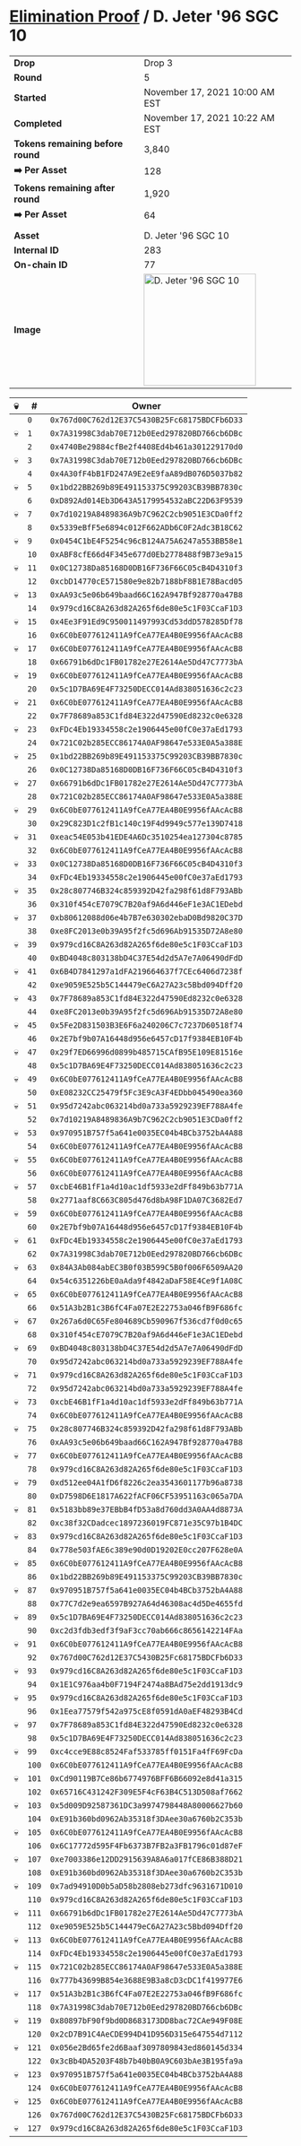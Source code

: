 # [Elimination Proof](./readme.md) / D. Jeter &#039;96 SGC 10

|||
|---|---|
| **Drop** | Drop 3 |
| **Round** | 5 |
| **Started** | November 17, 2021 10:00 AM EST |
| **Completed** | November 17, 2021 10:22 AM EST |
| **Tokens remaining before round** | 3,840 |
| **➡️ Per Asset** | 128 |
| **Tokens remaining after round** | 1,920 |
| **➡️ Per Asset** | 64 |
| | |
| **Asset** | D. Jeter &#039;96 SGC 10 |
| **Internal ID** | 283 |
| **On-chain ID** | 77 |
| **Image** | <img src="https://tcdn.blokpax.com/94d9199b-dc45-47a7-8c53-9fdc29b6bc38/e29443718ef62630fcf3576712534823d3ad91f9186e3b6bbc9d891054dfeb2d.jpg" height="200" alt="D. Jeter &#039;96 SGC 10" /> |


| 💀 | # | Owner |
| --- | --- | --- |
|  | `0` | `0x767d00C762d12E37C5430B25Fc68175BDCFb6D33` |
| 💀 | `1` | `0x7A31998C3dab70E712b0Eed297820BD766cb6DBc` |
|  | `2` | `0x4740Be29884cfBe2f4408Ed4b461a301229170d0` |
| 💀 | `3` | `0x7A31998C3dab70E712b0Eed297820BD766cb6DBc` |
|  | `4` | `0x4A30fF4bB1FD247A9E2eE9faA89dB076D5037b82` |
| 💀 | `5` | `0x1bd22BB269b89E491153375C99203CB39BB7830c` |
|  | `6` | `0xD892Ad014Eb3D643A5179954532aBC22D63F9539` |
| 💀 | `7` | `0x7d10219A8489836A9b7C962C2cb9051E3CDa0ff2` |
|  | `8` | `0x5339eBfF5e6894c012F662ADb6C0F2Adc3B18C62` |
| 💀 | `9` | `0x0454C1bE4F5254c96cB124A75A6247a553BB58e1` |
|  | `10` | `0xABF8cfE66d4F345e677d0Eb2778488f9B73e9a15` |
| 💀 | `11` | `0x0C12738Da85168D0DB16F736F66C05cB4D4310f3` |
|  | `12` | `0xcbD14770cE571580e9e82b7188bF8B1E78Bacd05` |
| 💀 | `13` | `0xAA93c5e06b649baad66C162A947Bf928770a47B8` |
|  | `14` | `0x979cd16C8A263d82A265f6de80e5c1F03CcaF1D3` |
| 💀 | `15` | `0x4Ee3F91Ed9C950011497993Cd53ddD578285Df78` |
|  | `16` | `0x6C0bE077612411A9fCeA77EA4B0E9956fAAcAcB8` |
| 💀 | `17` | `0x6C0bE077612411A9fCeA77EA4B0E9956fAAcAcB8` |
|  | `18` | `0x66791b6dDc1FB01782e27E2614Ae5Dd47C7773bA` |
| 💀 | `19` | `0x6C0bE077612411A9fCeA77EA4B0E9956fAAcAcB8` |
|  | `20` | `0x5c1D7BA69E4F73250DECC014Ad838051636c2c23` |
| 💀 | `21` | `0x6C0bE077612411A9fCeA77EA4B0E9956fAAcAcB8` |
|  | `22` | `0x7F78689a853C1fd84E322d47590Ed8232c0e6328` |
| 💀 | `23` | `0xFDc4Eb19334558c2e1906445e00fC0e37aEd1793` |
|  | `24` | `0x721C02b285ECC86174A0AF98647e533E0A5a388E` |
| 💀 | `25` | `0x1bd22BB269b89E491153375C99203CB39BB7830c` |
|  | `26` | `0x0C12738Da85168D0DB16F736F66C05cB4D4310f3` |
| 💀 | `27` | `0x66791b6dDc1FB01782e27E2614Ae5Dd47C7773bA` |
|  | `28` | `0x721C02b285ECC86174A0AF98647e533E0A5a388E` |
| 💀 | `29` | `0x6C0bE077612411A9fCeA77EA4B0E9956fAAcAcB8` |
|  | `30` | `0x29C823D1c2fB1c140c19F4d9949c577e139D7418` |
| 💀 | `31` | `0xeac54E053b41EDE4A6Dc3510254ea127304c8785` |
|  | `32` | `0x6C0bE077612411A9fCeA77EA4B0E9956fAAcAcB8` |
| 💀 | `33` | `0x0C12738Da85168D0DB16F736F66C05cB4D4310f3` |
|  | `34` | `0xFDc4Eb19334558c2e1906445e00fC0e37aEd1793` |
| 💀 | `35` | `0x28c807746B324c859392D42fa298f61d8F793ABb` |
|  | `36` | `0x310f454cE7079C7B20af9A6d446eF1e3AC1EDebd` |
| 💀 | `37` | `0xb80612088d06e4b7B7e630302ebaD0Bd9820C37D` |
|  | `38` | `0xe8FC2013e0b39A95f2fc5d696Ab91535D72A8e80` |
| 💀 | `39` | `0x979cd16C8A263d82A265f6de80e5c1F03CcaF1D3` |
|  | `40` | `0xBD4048c803138bD4C37E54d2d5A7e7A06490dFdD` |
| 💀 | `41` | `0x6B4D7841297a1dFA219664637f7CEc6406d7238f` |
|  | `42` | `0xe9059E525b5C144479eC6A27A23c5Bbd094Dff20` |
| 💀 | `43` | `0x7F78689a853C1fd84E322d47590Ed8232c0e6328` |
|  | `44` | `0xe8FC2013e0b39A95f2fc5d696Ab91535D72A8e80` |
| 💀 | `45` | `0x5Fe2D831503B3E6F6a240206C7c7237D60518f74` |
|  | `46` | `0x2E7bf9b07A16448d956e6457cD17f9384EB10F4b` |
| 💀 | `47` | `0x29f7ED66996d0899b485715CAfB95E109E81516e` |
|  | `48` | `0x5c1D7BA69E4F73250DECC014Ad838051636c2c23` |
| 💀 | `49` | `0x6C0bE077612411A9fCeA77EA4B0E9956fAAcAcB8` |
|  | `50` | `0xE08232CC25479f5Fc3E9cA3F4EDbb045490ea360` |
| 💀 | `51` | `0x95d7242abc063214bd0a733a5929239EF788A4fe` |
|  | `52` | `0x7d10219A8489836A9b7C962C2cb9051E3CDa0ff2` |
| 💀 | `53` | `0x970951B757f5a641e0035EC04b4BCb3752bA4A88` |
|  | `54` | `0x6C0bE077612411A9fCeA77EA4B0E9956fAAcAcB8` |
| 💀 | `55` | `0x6C0bE077612411A9fCeA77EA4B0E9956fAAcAcB8` |
|  | `56` | `0x6C0bE077612411A9fCeA77EA4B0E9956fAAcAcB8` |
| 💀 | `57` | `0xcbE46B1fF1a4d10ac1df5933e2dFf849b63b771A` |
|  | `58` | `0x2771aaf8C663C805d476d8bA98F1DA07C3682Ed7` |
| 💀 | `59` | `0x6C0bE077612411A9fCeA77EA4B0E9956fAAcAcB8` |
|  | `60` | `0x2E7bf9b07A16448d956e6457cD17f9384EB10F4b` |
| 💀 | `61` | `0xFDc4Eb19334558c2e1906445e00fC0e37aEd1793` |
|  | `62` | `0x7A31998C3dab70E712b0Eed297820BD766cb6DBc` |
| 💀 | `63` | `0x84A3Ab084abEC3B0f03B599C5B0f006F6509AA20` |
|  | `64` | `0x54c6351226bE0aAda9f4842aDaF58E4Ce9f1A08C` |
| 💀 | `65` | `0x6C0bE077612411A9fCeA77EA4B0E9956fAAcAcB8` |
|  | `66` | `0x51A3b2B1c3B6fC4Fa07E2E22753a046fB9F686fc` |
| 💀 | `67` | `0x267a6d0C65Fe804689Cb590967f536cd7f0d0c65` |
|  | `68` | `0x310f454cE7079C7B20af9A6d446eF1e3AC1EDebd` |
| 💀 | `69` | `0xBD4048c803138bD4C37E54d2d5A7e7A06490dFdD` |
|  | `70` | `0x95d7242abc063214bd0a733a5929239EF788A4fe` |
| 💀 | `71` | `0x979cd16C8A263d82A265f6de80e5c1F03CcaF1D3` |
|  | `72` | `0x95d7242abc063214bd0a733a5929239EF788A4fe` |
| 💀 | `73` | `0xcbE46B1fF1a4d10ac1df5933e2dFf849b63b771A` |
|  | `74` | `0x6C0bE077612411A9fCeA77EA4B0E9956fAAcAcB8` |
| 💀 | `75` | `0x28c807746B324c859392D42fa298f61d8F793ABb` |
|  | `76` | `0xAA93c5e06b649baad66C162A947Bf928770a47B8` |
| 💀 | `77` | `0x6C0bE077612411A9fCeA77EA4B0E9956fAAcAcB8` |
|  | `78` | `0x979cd16C8A263d82A265f6de80e5c1F03CcaF1D3` |
| 💀 | `79` | `0xd512ee04A1fD6f8226c2ea3543601177b96a8738` |
|  | `80` | `0xD7598D6E1817A622fACF06CF53951163c065a7DA` |
| 💀 | `81` | `0x5183bb89e37EBbB4fD53a8d760dd3A0AA4d8873A` |
|  | `82` | `0xc38f32CDadcec1897236019FC871e35C97b1B4DC` |
| 💀 | `83` | `0x979cd16C8A263d82A265f6de80e5c1F03CcaF1D3` |
|  | `84` | `0x778e503fAE6c389e90d0D19202E0cc207F628e0A` |
| 💀 | `85` | `0x6C0bE077612411A9fCeA77EA4B0E9956fAAcAcB8` |
|  | `86` | `0x1bd22BB269b89E491153375C99203CB39BB7830c` |
| 💀 | `87` | `0x970951B757f5a641e0035EC04b4BCb3752bA4A88` |
|  | `88` | `0x77C7d2e9ea6597B927A64d46308ac4d5De4655fd` |
| 💀 | `89` | `0x5c1D7BA69E4F73250DECC014Ad838051636c2c23` |
|  | `90` | `0xc2d3fdb3edf3f9aF3cc70ab666c8656142214FAa` |
| 💀 | `91` | `0x6C0bE077612411A9fCeA77EA4B0E9956fAAcAcB8` |
|  | `92` | `0x767d00C762d12E37C5430B25Fc68175BDCFb6D33` |
| 💀 | `93` | `0x979cd16C8A263d82A265f6de80e5c1F03CcaF1D3` |
|  | `94` | `0x1E1C976aa4b0F7194F2474a8BAd75e2dd1913dc9` |
| 💀 | `95` | `0x979cd16C8A263d82A265f6de80e5c1F03CcaF1D3` |
|  | `96` | `0x1Eea77579f542a975cE8f0591dA0aEF48293B4Cd` |
| 💀 | `97` | `0x7F78689a853C1fd84E322d47590Ed8232c0e6328` |
|  | `98` | `0x5c1D7BA69E4F73250DECC014Ad838051636c2c23` |
| 💀 | `99` | `0xc4cce9E88c8524Faf533785ff0151Fa4fF69FcDa` |
|  | `100` | `0x6C0bE077612411A9fCeA77EA4B0E9956fAAcAcB8` |
| 💀 | `101` | `0xCd90119B7Ce86b6774976BFF6B66092e8d41a315` |
|  | `102` | `0x65716C431242F309E5F4cF63B4C513D508af7662` |
| 💀 | `103` | `0x5d009D92587361DC3a9974798448A80006627b60` |
|  | `104` | `0xE91b360bd0962Ab35318f3DAee30a6760b2C353b` |
| 💀 | `105` | `0x6C0bE077612411A9fCeA77EA4B0E9956fAAcAcB8` |
|  | `106` | `0x6C17772d595F4Fb6373B7FB2a3FB1796c01d87eF` |
| 💀 | `107` | `0xe7003386e12DD2915639A8A6a017fCE86B388D21` |
|  | `108` | `0xE91b360bd0962Ab35318f3DAee30a6760b2C353b` |
| 💀 | `109` | `0x7ad94910D0b5aD58b2808eb273dfc9631671D010` |
|  | `110` | `0x979cd16C8A263d82A265f6de80e5c1F03CcaF1D3` |
| 💀 | `111` | `0x66791b6dDc1FB01782e27E2614Ae5Dd47C7773bA` |
|  | `112` | `0xe9059E525b5C144479eC6A27A23c5Bbd094Dff20` |
| 💀 | `113` | `0x6C0bE077612411A9fCeA77EA4B0E9956fAAcAcB8` |
|  | `114` | `0xFDc4Eb19334558c2e1906445e00fC0e37aEd1793` |
| 💀 | `115` | `0x721C02b285ECC86174A0AF98647e533E0A5a388E` |
|  | `116` | `0x777b43699B854e3688E9B3a8cD3cDC1f419977E6` |
| 💀 | `117` | `0x51A3b2B1c3B6fC4Fa07E2E22753a046fB9F686fc` |
|  | `118` | `0x7A31998C3dab70E712b0Eed297820BD766cb6DBc` |
| 💀 | `119` | `0x80897bF90f9bd0D8683173DD8bac72CAe949F08E` |
|  | `120` | `0x2cD7B91C4AeCDE994D41D956D315e647554d7112` |
| 💀 | `121` | `0x056e2Bd65fe2d6Baaf3097809843ed860145d334` |
|  | `122` | `0x3cBb4DA5203F48b7b40bB0A9C603bAe3B195fa9a` |
| 💀 | `123` | `0x970951B757f5a641e0035EC04b4BCb3752bA4A88` |
|  | `124` | `0x6C0bE077612411A9fCeA77EA4B0E9956fAAcAcB8` |
| 💀 | `125` | `0x6C0bE077612411A9fCeA77EA4B0E9956fAAcAcB8` |
|  | `126` | `0x767d00C762d12E37C5430B25Fc68175BDCFb6D33` |
| 💀 | `127` | `0x979cd16C8A263d82A265f6de80e5c1F03CcaF1D3` |

